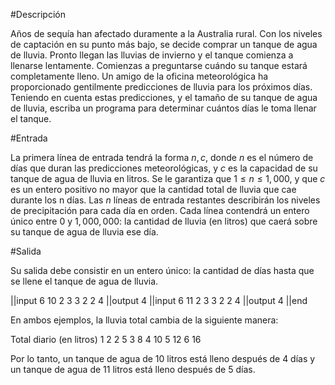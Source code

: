 #Descripción

Años de sequía han afectado duramente a la Australia rural. Con los niveles de captación en su punto más bajo, se decide comprar un tanque de agua de lluvia. Pronto llegan las lluvias de invierno y el tanque comienza a llenarse lentamente. 
Comienzas a preguntarse cuándo su tanque estará completamente lleno. Un amigo de la oficina meteorológica ha proporcionado gentilmente predicciones de lluvia para los próximos días. Teniendo en cuenta estas predicciones, y el tamaño de su tanque de agua de lluvia, escriba un programa para determinar cuántos días le toma llenar el tanque.

#Entrada

La primera línea de entrada tendrá la forma $n, c$, donde $n$ es el número de días que duran las predicciones meteorológicas, y $c$ es la capacidad de su tanque de agua de lluvia en litros. Se le garantiza que $1 \leq n \leq 1,000$, y que $c$ es un entero positivo no mayor que la cantidad total de lluvia que cae durante los n días.
Las $n$ líneas de entrada restantes describirán los niveles de precipitación para cada día en orden. Cada línea contendrá un entero único entre $0$ y $1,000,000$: la cantidad de lluvia (en litros) que caerá sobre su tanque de agua de lluvia ese día.

#Salida

Su salida debe consistir en un entero único: la cantidad de días hasta que se llene el tanque de agua de lluvia.

||input 
6 10
2
3
3
2
2
4
||output 
4
||input 
6 11
2
3
3
2
2
4
||output 
4
||end

En ambos ejemplos, la lluvia total cambia de la siguiente manera:

Total diario (en litros)
1     2
2     5
3      8
4     10
5     12
6     16

Por lo tanto, un tanque de agua de 10 litros está lleno después de 4 días y un tanque de agua de 11 litros está lleno después de 5 días.
